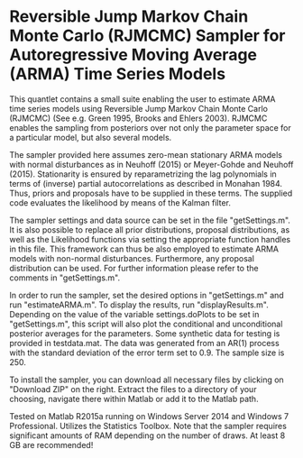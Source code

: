 # Reversible Jump Markov Chain Monte Carlo (RJMCMC) Sampler for Autoregressive Moving Average (ARMA) Time Series Models

This quantlet contains a small suite enabling the user to estimate ARMA time series models using Reversible Jump Markov Chain Monte Carlo (RJMCMC) (See e.g. Green 1995, Brooks and Ehlers 2003). RJMCMC enables the sampling from posteriors over not only the parameter space for a particular model, but also several models.

The sampler provided here assumes zero-mean stationary ARMA models with normal disturbances as in Neuhoff (2015) or Meyer-Gohde and Neuhoff (2015). Stationarity is ensured by reparametrizing the lag polynomials in terms of (inverse) partial autocorrelations as described in Monahan 1984. Thus, priors and proposals have to be supplied in these terms. The supplied code evaluates the likelihood by means of the Kalman filter.

The sampler settings and data source can be set in the file "getSettings.m". It is also possible to replace all prior distributions, proposal distributions, as well as the Likelihood functions via setting the appropriate function handles in this file. This framework can thus be also employed to estimate ARMA models with non-normal disturbances. Furthermore, any proposal distribution can be used. For further information please refer to the comments in "getSettings.m".

In order to run the sampler, set the desired options in "getSettings.m" and run "estimateARMA.m". To display the results, run "displayResults.m". Depending on the value of the variable settings.doPlots to be set in "getSettings.m", this script will also plot the conditional and unconditional posterior averages for the parameters. Some synthetic data for testing is provided in testdata.mat. The data was generated from an AR(1) process with the standard deviation of the error term set to 0.9. The sample size is 250.

To install the sampler, you can download all necessary files by clicking on "Download ZIP" on the right. Extract the files to a directory of your choosing, navigate there within Matlab or add it to the Matlab path.

Tested on Matlab R2015a running on Windows Server 2014 and Windows 7 Professional. Utilizes the Statistics Toolbox. Note that the sampler requires significant amounts of RAM depending on the number of draws. At least 8 GB are recommended!
